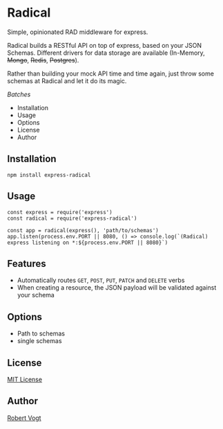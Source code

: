 # Radical
Simple, opinionated RAD middleware for express.

Radical builds a RESTful API on top of express, based on your JSON Schemas.
Different drivers for data storage are available (In-Memory, ~~Mongo~~, ~~Redis~~, ~~Postgres~~).

Rather than building your mock API time and time again, just throw some schemas at Radical
and let it do its magic.  

*Batches*

* Installation
* Usage
* Options
* License
* Author

## Installation
```
npm install express-radical
```

## Usage
```
const express = require('express')
const radical = require('express-radical')

const app = radical(express(), 'path/to/schemas')
app.listen(process.env.PORT || 8080, () => console.log(`(Radical) express listening on *:${process.env.PORT || 8080}`)
```
## Features
* Automatically routes `GET`, `POST`, `PUT`, `PATCH` and `DELETE` verbs
* When creating a resource, the JSON payload will be validated against your schema

## Options
* Path to schemas
* single schemas

## License
[MIT License](https://opensource.org/licenses/MIT)

## Author
[Robert Vogt](https://twitter.com/_deniaz)